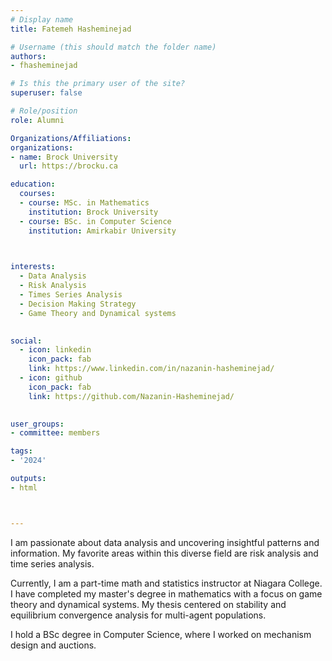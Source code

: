 ```yaml
---
# Display name
title: Fatemeh Hasheminejad

# Username (this should match the folder name)
authors:
- fhasheminejad

# Is this the primary user of the site?
superuser: false

# Role/position
role: Alumni

Organizations/Affiliations:
organizations:
- name: Brock University
  url: https://brocku.ca

education:
  courses:
  - course: MSc. in Mathematics
    institution: Brock University
  - course: BSc. in Computer Science
    institution: Amirkabir University
  


interests:
  - Data Analysis
  - Risk Analysis
  - Times Series Analysis
  - Decision Making Strategy
  - Game Theory and Dynamical systems
  

social:
  - icon: linkedin
    icon_pack: fab
    link: https://www.linkedin.com/in/nazanin-hasheminejad/
  - icon: github
    icon_pack: fab
    link: https://github.com/Nazanin-Hasheminejad/
   

user_groups:
- committee: members

tags:
- '2024'

outputs:
- html



---
```


I am passionate about data analysis and uncovering insightful patterns and information. My favorite areas within this diverse field are risk analysis and time series analysis.

Currently, I am a part-time math and statistics instructor at Niagara College. I have completed my master's degree in mathematics with a focus on game theory and dynamical systems. My thesis centered on stability and equilibrium convergence analysis for multi-agent populations.

I hold a BSc degree in Computer Science, where I worked on mechanism design and auctions.

